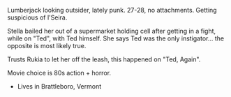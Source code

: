 Lumberjack looking outsider, lately punk. 27-28, no attachments.
Getting suspicious of l'Seira.

Stella bailed her out of a supermarket holding cell after getting in a fight, while on "Ted", with Ted himself. She says Ted was the only instigator... the opposite is most likely true.

Trusts Rukia to let her off the leash, this happened on "Ted, Again".

Movie choice is 80s action + horror.

* Lives in Brattleboro, Vermont